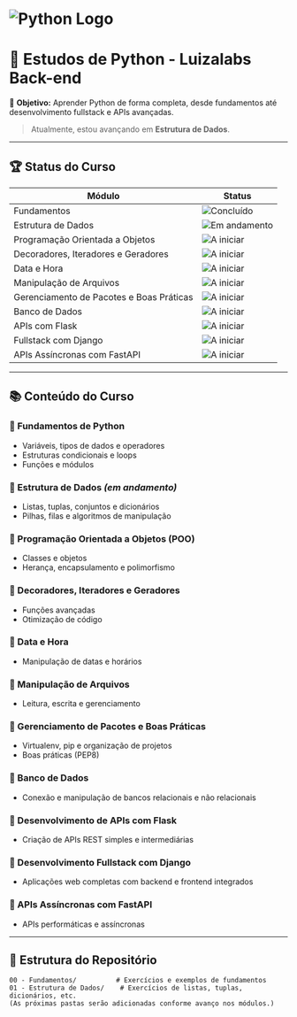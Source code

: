 # ![Python Logo](https://www.python.org/static/community_logos/python-logo-master-v3-TM.png)  
# 🚀 Estudos de Python - Luizalabs Back-end

🎯 **Objetivo:** Aprender Python de forma completa, desde fundamentos até desenvolvimento fullstack e APIs avançadas.  
> Atualmente, estou avançando em **Estrutura de Dados**.

---

## 🏆 Status do Curso

| Módulo | Status |
|--------|--------|
| Fundamentos | ![Concluído](https://img.shields.io/badge/Fundamentos-Concluído-brightgreen) |
| Estrutura de Dados | ![Em andamento](https://img.shields.io/badge/Estrutura%20de%20Dados-Em%20Andamento-yellow) |
| Programação Orientada a Objetos | ![A iniciar](https://img.shields.io/badge/POO-A%20Iniciar-lightgrey) |
| Decoradores, Iteradores e Geradores | ![A iniciar](https://img.shields.io/badge/Decoradores-A%20Iniciar-lightgrey) |
| Data e Hora | ![A iniciar](https://img.shields.io/badge/Data%20e%20Hora-A%20Iniciar-lightgrey) |
| Manipulação de Arquivos | ![A iniciar](https://img.shields.io/badge/Arquivos-A%20Iniciar-lightgrey) |
| Gerenciamento de Pacotes e Boas Práticas | ![A iniciar](https://img.shields.io/badge/Boas%20Práticas-A%20Iniciar-lightgrey) |
| Banco de Dados | ![A iniciar](https://img.shields.io/badge/Banco%20de%20Dados-A%20Iniciar-lightgrey) |
| APIs com Flask | ![A iniciar](https://img.shields.io/badge/Flask-A%20Iniciar-lightgrey) |
| Fullstack com Django | ![A iniciar](https://img.shields.io/badge/Django-A%20Iniciar-lightgrey) |
| APIs Assíncronas com FastAPI | ![A iniciar](https://img.shields.io/badge/FastAPI-A%20Iniciar-lightgrey) |

---

## 📚 Conteúdo do Curso

### 🔹 Fundamentos de Python
- Variáveis, tipos de dados e operadores  
- Estruturas condicionais e loops  
- Funções e módulos  

### 🔹 Estrutura de Dados *(em andamento)*
- Listas, tuplas, conjuntos e dicionários  
- Pilhas, filas e algoritmos de manipulação  

### 🔹 Programação Orientada a Objetos (POO)
- Classes e objetos  
- Herança, encapsulamento e polimorfismo  

### 🔹 Decoradores, Iteradores e Geradores
- Funções avançadas  
- Otimização de código  

### 🔹 Data e Hora
- Manipulação de datas e horários  

### 🔹 Manipulação de Arquivos
- Leitura, escrita e gerenciamento  

### 🔹 Gerenciamento de Pacotes e Boas Práticas
- Virtualenv, pip e organização de projetos  
- Boas práticas (PEP8)  

### 🔹 Banco de Dados
- Conexão e manipulação de bancos relacionais e não relacionais  

### 🔹 Desenvolvimento de APIs com Flask
- Criação de APIs REST simples e intermediárias  

### 🔹 Desenvolvimento Fullstack com Django
- Aplicações web completas com backend e frontend integrados  

### 🔹 APIs Assíncronas com FastAPI
- APIs performáticas e assíncronas  

---

## 📂 Estrutura do Repositório

```text
00 - Fundamentos/          # Exercícios e exemplos de fundamentos
01 - Estrutura de Dados/    # Exercícios de listas, tuplas, dicionários, etc.
(As próximas pastas serão adicionadas conforme avanço nos módulos.)